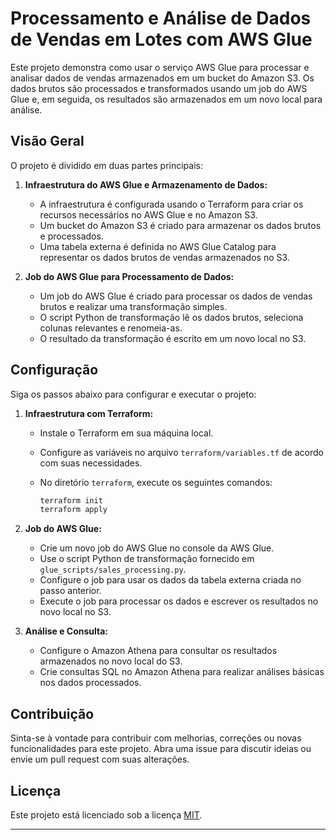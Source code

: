 # Processamento e Análise de Dados de Vendas em Lotes com AWS Glue

Este projeto demonstra como usar o serviço AWS Glue para processar e analisar dados de vendas armazenados em um bucket do Amazon S3. Os dados brutos são processados e transformados usando um job do AWS Glue e, em seguida, os resultados são armazenados em um novo local para análise.

## Visão Geral

O projeto é dividido em duas partes principais:

1. **Infraestrutura do AWS Glue e Armazenamento de Dados:**

   - A infraestrutura é configurada usando o Terraform para criar os recursos necessários no AWS Glue e no Amazon S3.
   - Um bucket do Amazon S3 é criado para armazenar os dados brutos e processados.
   - Uma tabela externa é definida no AWS Glue Catalog para representar os dados brutos de vendas armazenados no S3.

2. **Job do AWS Glue para Processamento de Dados:**

   - Um job do AWS Glue é criado para processar os dados de vendas brutos e realizar uma transformação simples.
   - O script Python de transformação lê os dados brutos, seleciona colunas relevantes e renomeia-as.
   - O resultado da transformação é escrito em um novo local no S3.

## Configuração

Siga os passos abaixo para configurar e executar o projeto:

1. **Infraestrutura com Terraform:**

   - Instale o Terraform em sua máquina local.
   - Configure as variáveis no arquivo `terraform/variables.tf` de acordo com suas necessidades.
   - No diretório `terraform`, execute os seguintes comandos:
   
     ```bash
     terraform init
     terraform apply
     ```

2. **Job do AWS Glue:**

   - Crie um novo job do AWS Glue no console da AWS Glue.
   - Use o script Python de transformação fornecido em `glue_scripts/sales_processing.py`.
   - Configure o job para usar os dados da tabela externa criada no passo anterior.
   - Execute o job para processar os dados e escrever os resultados no novo local no S3.

3. **Análise e Consulta:**

   - Configure o Amazon Athena para consultar os resultados armazenados no novo local do S3.
   - Crie consultas SQL no Amazon Athena para realizar análises básicas nos dados processados.

## Contribuição

Sinta-se à vontade para contribuir com melhorias, correções ou novas funcionalidades para este projeto. Abra uma issue para discutir ideias ou envie um pull request com suas alterações.

## Licença

Este projeto está licenciado sob a licença [MIT](LICENSE).

---
